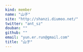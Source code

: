 ```yaml
---
kind: member
name: "山子"
site: "http://shanzi.diumoo.net/"
twitter: "ant_sz"
douban: ""
github: ""
email: "yun.er.run@gmail.com"
title: "山子"
---
```


